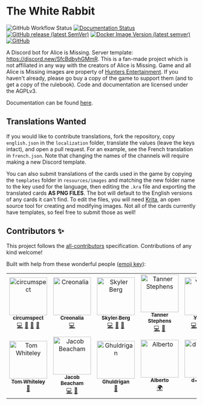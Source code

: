 # The White Rabbit

![GitHub Workflow Status](https://img.shields.io/github/workflow/status/circumspect/White-Rabbit/Login%20Test)
[![Documentation Status](https://readthedocs.org/projects/white-rabbit/badge/?version=latest)](https://white-rabbit.readthedocs.io/en/latest/?badge=latest)
[![GitHub release (latest SemVer)](https://img.shields.io/github/v/release/circumspect/White-Rabbit)](https://github.com/circumspect/White-Rabbit/releases)
[![Docker Image Version (latest semver)](https://img.shields.io/docker/v/circumspect/white-rabbit?label=Docker%20Hub)](https://hub.docker.com/r/circumspect/white-rabbit)
[![GitHub](https://img.shields.io/github/license/circumspect/White-Rabbit)](https://github.com/circumspect/White-Rabbit/blob/main/LICENSE)

A Discord bot for Alice is Missing. Server template: <https://discord.new/SfcBdbyhGMmR>.
This is a fan-made project which is not affiliated in any way with the creators of Alice is Missing.
Game and all Alice is Missing images are property of
[Hunters Entertainment](https://www.huntersentertainment.com/alice-is-missing).
If you haven't already, please go buy a copy of the game to support them (and
to get a copy of the rulebook). Code and documentation are licensed under the
AGPLv3.

Documentation can be found [here](https://white-rabbit.readthedocs.io/).

## Translations Wanted

If you would like to contribute translations, fork the repository, copy
`english.json` in the `localization` folder, translate the values (leave
the keys intact), and open a pull request. For an example, see the French
translation in `french.json`. Note that changing the names of the channels
will require making a new Discord template.

You can also submit translations of the cards used in the game by copying the
`templates` folder in `resources/images` and matching the new folder name to
the key used for the language, then editing the `.kra` file and exporting the
translated cards **AS PNG FILES**. The bot will default to the English
versions of any cards it can't find. To edit the files, you will need
[Krita](https://krita.org/en/), an open source tool for creating and modifying
images. Not all of the cards currently have templates,
so feel free to submit those as well!

## Contributors ✨

This project follows the [all-contributors](https://github.com/all-contributors/all-contributors)
specification. Contributions of any kind welcome!

Built with help from these wonderful people ([emoji key](https://allcontributors.org/docs/en/emoji-key)):

<!-- ALL-CONTRIBUTORS-LIST:START - Do not remove or modify this section -->
<!-- prettier-ignore-start -->
<!-- markdownlint-disable -->
<table>
  <tbody>
    <tr>
      <td align="center"><a href="https://github.com/circumspect"><img src="https://avatars.githubusercontent.com/u/40770208?v=4?s=100" width="100px;" alt="circumspect"/><br /><sub><b>circumspect</b></sub></a><br /><a href="https://github.com/circumspect/White-Rabbit/commits?author=circumspect" title="Code">💻</a> <a href="https://github.com/circumspect/White-Rabbit/commits?author=circumspect" title="Documentation">📖</a> <a href="#design-circumspect" title="Design">🎨</a> <a href="#maintenance-circumspect" title="Maintenance">🚧</a></td>
      <td align="center"><a href="https://github.com/Creonalia"><img src="https://avatars.githubusercontent.com/u/52385967?v=4?s=100" width="100px;" alt="Creonalia"/><br /><sub><b>Creonalia</b></sub></a><br /><a href="https://github.com/circumspect/White-Rabbit/commits?author=Creonalia" title="Code">💻</a></td>
      <td align="center"><a href="http://skylerberg.com"><img src="https://avatars.githubusercontent.com/u/4156131?v=4?s=100" width="100px;" alt="Skyler Berg"/><br /><sub><b>Skyler Berg</b></sub></a><br /><a href="https://github.com/circumspect/White-Rabbit/commits?author=skylerberg" title="Code">💻</a> <a href="https://github.com/circumspect/White-Rabbit/commits?author=skylerberg" title="Documentation">📖</a> <a href="https://github.com/circumspect/White-Rabbit/issues?q=author%3Askylerberg" title="Bug reports">🐛</a></td>
      <td align="center"><a href="http://0x99.net"><img src="https://avatars.githubusercontent.com/u/8868033?v=4?s=100" width="100px;" alt="Tanner Stephens"/><br /><sub><b>Tanner Stephens</b></sub></a><br /><a href="https://github.com/circumspect/White-Rabbit/commits?author=tannerstephens" title="Code">💻</a> <a href="https://github.com/circumspect/White-Rabbit/commits?author=tannerstephens" title="Documentation">📖</a></td>
      <td align="center"><a href="https://github.com/Ylkhana"><img src="https://avatars.githubusercontent.com/u/48254532?v=4?s=100" width="100px;" alt="Ylkhana"/><br /><sub><b>Ylkhana</b></sub></a><br /><a href="https://github.com/circumspect/White-Rabbit/commits?author=Ylkhana" title="Code">💻</a> <a href="#translation-Ylkhana" title="Translation">🌍</a> <a href="https://github.com/circumspect/White-Rabbit/issues?q=author%3AYlkhana" title="Bug reports">🐛</a> <a href="#design-Ylkhana" title="Design">🎨</a></td>
      <td align="center"><a href="https://github.com/theo-ardouin"><img src="https://avatars.githubusercontent.com/u/13322753?v=4?s=100" width="100px;" alt="Théo Ardouin"/><br /><sub><b>Théo Ardouin</b></sub></a><br /><a href="https://github.com/circumspect/White-Rabbit/commits?author=theo-ardouin" title="Code">💻</a> <a href="https://github.com/circumspect/White-Rabbit/issues?q=author%3Atheo-ardouin" title="Bug reports">🐛</a></td>
      <td align="center"><a href="https://loh.re"><img src="https://avatars.githubusercontent.com/u/5897819?v=4?s=100" width="100px;" alt="Gabriel"/><br /><sub><b>Gabriel</b></sub></a><br /><a href="#translation-Gabbalo" title="Translation">🌍</a> <a href="#userTesting-Gabbalo" title="User Testing">📓</a></td>
    </tr>
    <tr>
      <td align="center"><a href="https://github.com/Zanaku"><img src="https://avatars.githubusercontent.com/u/1145197?v=4?s=100" width="100px;" alt="Tom Whiteley"/><br /><sub><b>Tom Whiteley</b></sub></a><br /><a href="https://github.com/circumspect/White-Rabbit/issues?q=author%3AZanaku" title="Bug reports">🐛</a></td>
      <td align="center"><a href="http://pipejakob.com"><img src="https://avatars.githubusercontent.com/u/1605981?v=4?s=100" width="100px;" alt="Jacob Beacham"/><br /><sub><b>Jacob Beacham</b></sub></a><br /><a href="https://github.com/circumspect/White-Rabbit/commits?author=pipejakob" title="Code">💻</a> <a href="https://github.com/circumspect/White-Rabbit/issues?q=author%3Apipejakob" title="Bug reports">🐛</a></td>
      <td align="center"><a href="https://github.com/Ghuldrigan"><img src="https://avatars.githubusercontent.com/u/28635092?v=4?s=100" width="100px;" alt="Ghuldrigan"/><br /><sub><b>Ghuldrigan</b></sub></a><br /><a href="https://github.com/circumspect/White-Rabbit/issues?q=author%3AGhuldrigan" title="Bug reports">🐛</a></td>
      <td align="center"><a href="http://www.nousefornames.it"><img src="https://avatars.githubusercontent.com/u/210835?v=4?s=100" width="100px;" alt="Alberto"/><br /><sub><b>Alberto</b></sub></a><br /><a href="#translation-wishmerhill" title="Translation">🌍</a></td>
      <td align="center"><a href="https://github.com/d-beezee"><img src="https://avatars.githubusercontent.com/u/59012086?v=4?s=100" width="100px;" alt="d-beezee"/><br /><sub><b>d-beezee</b></sub></a><br /><a href="#translation-d-beezee" title="Translation">🌍</a></td>
    </tr>
  </tbody>
</table>

<!-- markdownlint-restore -->
<!-- prettier-ignore-end -->

<!-- ALL-CONTRIBUTORS-LIST:END -->
